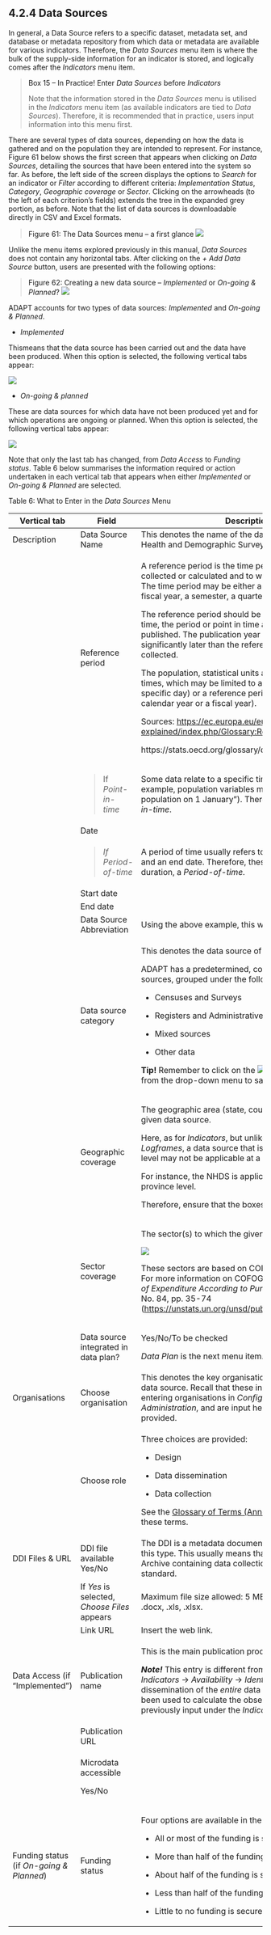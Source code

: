 ## 4.2.4 Data Sources <!-- {docsify-ignore} -->

In general, a Data Source refers to a specific dataset, metadata set,
and database or metadata repository from which data or metadata are
available for various indicators. Therefore, the *Data Sources* menu
item is where the bulk of the supply-side information for an indicator
is stored, and logically comes after the *Indicators* menu item.

><a id="box15" class="box-title">Box 15 – In Practice! Enter <i>Data Sources</i> before <i>Indicators</i></a>
>
>Note that the information stored in the *Data Sources* menu is utilised
in the *Indicators* menu item (as available indicators are tied to *Data
Sources*). Therefore, it is recommended that in practice, users input
information into this menu first.

There are several types of data sources, depending on how the data is
gathered and on the population they are intended to represent. For
instance, Figure 61 below shows the first screen that appears when
clicking on *Data Sources*, detailing the sources that have been entered
into the system so far. As before, the left side of the screen displays
the options to *Search* for an indicator or *Filter* according to
different criteria: *Implementation Status*, *Category*, *Geographic
coverage* or *Sector*. Clicking on the arrowheads (to the left of each
criterion’s fields) extends the tree in the expanded grey portion, as
before. Note that the list of data sources is downloadable directly in
CSV and Excel formats.

><a id="figure61" class="figure-title">Figure 61: The Data Sources menu – a first glance</a>
><img src="ADAPTmedia\media\image87.png" class="figures" />

Unlike the menu items explored previously in this manual, *Data Sources*
does not contain any horizontal tabs. After clicking on the *+ Add Data
Source* button, users are presented with the following options:

><a id="figure62" class="figure-title">Figure 62: Creating a new data source – <i>Implemented</i> or <i>On-going & Planned</i>?</a>
><img src="ADAPTmedia\media\image88.png" class="figures" />

ADAPT accounts for two types of data sources: *Implemented* and
*On-going & Planned*.

-   *Implemented*

Thismeans that the data source has been carried out and the data have been
produced. When this option is selected, the following vertical tabs
appear:

<img src="ADAPTmedia\media\image89.png" class="figures" />

-   *On-going & planned*

These are data sources for which data have not been produced yet and for
which operations are ongoing or planned. When this option is selected,
the following vertical tabs appear:

<img src="ADAPTmedia\media\image90.png" class="figures" />

Note that only the last tab has changed, from *Data* *Access* to
*Funding status*. Table 6 below summarises the information required or
action undertaken in each vertical tab that appears when either
*Implemented* or *On-going & Planned* are selected.

<a id="table6" class="table-title">Table 6: What to Enter in the <i>Data Sources</i> Menu</a>
<table class="tables">
  <thead>
    <tr>
      <th><strong>Vertical tab</strong></th>
      <th><strong>Field</strong></th>
      <th><strong>Description, if required</strong></th>
    </tr>
  </thead>
  <tbody>
    <tr>
      <td>Description</td>
      <td>Data Source Name</td>
      <td>This denotes the name of the data source, for example, the National Health and Demographic Survey.</td>
    </tr>
    <tr>
      <td></td>
      <td>Reference period</td>
      <td><p>A reference period is the time period for which statistical results are collected or calculated and to which, as a result, these values refer. The time period may be either a calendar year (reference year), a fiscal year, a semester, a quarter, a month or even a day.</p><p>The reference period should be distinguished from the publication time, the period or point in time at which the statistical data are published. The publication year of statistical results may be significantly later than the reference year for which they were collected.</p><p>The population, statistical units and variables relate to specific times, which may be limited to a reference time point (such as a specific day) or a reference period (for example, a month, a calendar year or a fiscal year).</p><p>Sources: <a href="https://ec.europa.eu/eurostat/statistics-explained/index.php/Glossary:Reference_period">https://ec.europa.eu/eurostat/statistics-explained/index.php/Glossary:Reference_period</a>;</p>
<p>https://stats.oecd.org/glossary/detail.asp?ID=3104</p></td>
    </tr>
    <tr>
      <td></td>
      <td><blockquote><p>If <em>Point-in- time</em></p></blockquote></td>
      <td>Some data relate to a specific time, a reference time point (for example, population variables may refer to a specific day or “the population on 1 January”). Therefore, these values refer to a <em>Point-in-time</em>.</td>
    </tr>
    <tr>
      <td></td>
      <td>Date</td>
      <td></td>
    </tr>
    <tr>
      <td></td>
      <td><blockquote><p><em>If Period-of-time</em></p></blockquote></td>
      <td>A period of time usually refers to a length of time with a start date and an end date. Therefore, these values are applicable to this duration, a <em>Period-of-time</em>.</td>
    </tr>
    <tr>
      <td></td>
      <td>Start date</td>
      <td></td>
    </tr>
    <tr>
      <td></td>
      <td>End date</td>
      <td></td>
    </tr>
    <tr>
      <td></td>
      <td>Data Source Abbreviation</td>
      <td>Using the above example, this would be “NHDS”.</td>
    </tr>
    <tr>
      <td></td>
      <td>Data source category</td>
      <td><p>This denotes the data source of the required indicator.</p>
<p>ADAPT has a predetermined, comprehensive list of various data sources, grouped under the following categories:</p><ul><li><p>Censuses and Surveys</p></li><li><p>Registers and Administrative Data</p></li><li><p>Mixed sources</p></li><li><p>Other data</p></li></ul><p><strong>Tip!</strong> Remember to click on the <img src="ADAPTmedia\media\image81.png" /> icon after selecting a data source from the drop-down menu to save your information.</p></td>
    </tr>
    <tr>
      <td></td>
      <td>Geographic coverage</td>
      <td><p>The geographic area (state, country, region, etc.) covered by the given data source.</p><p>Here, as for <em>Indicators</em>, but unlike the case of <em>Policies</em> and <em>Logframes</em>, a data source that is applicable at a higher geographic level may not be applicable at a lower one.</p><p>For instance, the NHDS is applicable at national level, but not at province level.</p><p>Therefore, ensure that the boxes have been checked appropriately.</p></td>
    </tr>
    <tr>
      <td></td>
      <td>Sector coverage</td>
      <td><p>The sector(s) to which the given data source is applicable.</p><p><img src="ADAPTmedia\media\image55.png" /></p><p>These sectors are based on COFOG, which is maintained by UNSD. For more information on COFOG, see UNSD, 2000, <em>Classifications of Expenditure According to Purpose</em>, Statistical Papers Series M, No. 84, pp. 35-74 (<a href="https://unstats.un.org/unsd/publication/SeriesM/SeriesM_84E.pdf"><u>https://unstats.un.org/unsd/publication/SeriesM/SeriesM_84E.pdf</u></a>).</p></td>
    </tr>
    <tr>
      <td></td>
      <td>Data source integrated in data plan?</td>
      <td><p>Yes/No/To be checked</p><p><em>Data Plan</em> is the next menu item. <a href="#/4_2_5.md">See Section 4.2.5</a>.</p></td>
    </tr>
    <tr>
      <td>Organisations</td>
      <td>Choose organisation</td>
      <td>This denotes the key organisations responsible for the particular data source. Recall that these institutions were defined when entering organisations in <em>Configuration Settings</em> under <em>Site Administration</em>, and are input here simply using the drop-down list provided.</td>
    </tr>
    <tr>
      <td></td>
      <td>Choose role</td>
      <td><p>Three choices are provided:</p><ul><li><p>Design</p></li><li><p>Data dissemination</p></li><li><p>Data collection</p></li></ul><p>See the <a href="#/5_1.md">Glossary of Terms (Annex 5.1)</a> for detailed definitions of these terms.</p></td>
    </tr>
    <tr>
      <td>DDI Files &amp; URL</td>
      <td>DDI file available Yes/No</td>
      <td>The DDI is a metadata document that describes previous surveys of this type. This usually means that a country has a National Data Archive containing data collections that are documented using the standard.</td>
    </tr>
    <tr>
      <td></td>
      <td>If <em>Yes</em> is selected, <em>Choose Files</em> appears</td>
      <td>Maximum file size allowed: 5 MB. Allowed extensions: .pdf, .doc, .docx, .xls, .xlsx.</td>
    </tr>
    <tr>
      <td></td>
      <td>Link URL</td>
      <td>Insert the web link.</td>
    </tr>
    <tr>
      <td>Data Access (if “Implemented”)</td>
      <td>Publication name</td>
      <td><p>This is the main publication produced from the <em>Data Source</em>.</p><p><em><strong>Note!</strong></em> This entry is different from the publication entered in <em>Indicators</em> -&gt; <em>Availability</em> -&gt; <em>Identification</em>. Here, it is related to the dissemination of the <em>entire</em> data source (of which a part may have been used to calculate the observation value of the given indicator, previously input under the <em>Indicator</em> menu item).</p></td>
    </tr>
    <tr>
      <td></td>
      <td>Publication URL</td>
      <td></td>
    </tr>
    <tr>
      <td></td>
      <td><p>Microdata accessible</p><p>Yes/No</p></td>
      <td></td>
    </tr>
    <tr>
      <td>Funding status (if <em>On-going &amp; Planned</em>)</td>
      <td>Funding status</td>
      <td><p>Four options are available in the drop-down list:</p><ul><li><p>All or most of the funding is secured (90-100%)</p></li><li><p>More than half of the funding is secured (60-89%)</p></li><li><p>About half of the funding is secured (40-59%)</p></li><li><p>Less than half of the funding is secured (10-39%)</p></li><li><p>Little to no funding is secured (0-9%)</p></li></ul></td>
    </tr>
  </tbody>
</table>
